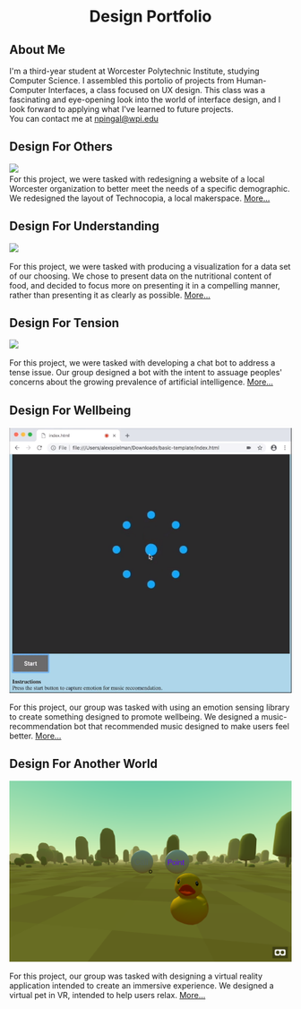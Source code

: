 <h1 align="center"> Design Portfolio</h1>
<h2> About Me </h2>
I'm a third-year student at Worcester Polytechnic Institute, studying Computer Science. I assembled this portolio of projects from Human-Computer Interfaces, a class focused on UX design. This class was a fascinating and eye-opening look into the world of interface design, and I look forward to applying what I've learned to future projects.<br/>You can contact me at <a href="mailto:npingal@wpi.edu">npingal@wpi.edu</a>
<h2>Design For Others</h2>
<p>
  <img  src="https://cdn-images-1.medium.com/max/800/0*evQZ6RWrCFzYU98e">
  <br/>
For this project, we were tasked with redesigning a website of a local Worcester organization to better meet the needs of a specific demographic. We redesigned the layout of Technocopia, a local makerspace. <a href="https://medium.com/@nicolas.pingal/designing-for-others-technocopia-for-high-school-students-174b71d7971f">More...</a>
</p>

<h2>Design For Understanding</h2>
<p>
 
  <img src="https://cdn-images-1.medium.com/max/800/1*9BQu846C_Si6GO84prY-ag.png">
  
For this project, we were tasked with producing a visualization for a data set of our choosing. We chose to present data on the nutritional content of food, and decided to focus more on presenting it in a compelling manner, rather than presenting it as clearly as possible.  <a href="https://medium.com/@nicolas.pingal/design-for-understanding-presenting-food-data-c776ab06617f">More...</a>
</p>

<h2>Design For Tension</h2>
<p>
 
  <img src="https://cdn-images-1.medium.com/max/800/1*fbl6iGaARAbSK24QhHr56Q.jpeg">
  
For this project, we were tasked with developing a chat bot to address a tense issue. Our group designed a bot with the intent to assuage peoples' concerns about the growing prevalence of artificial intelligence. <a href="https://medium.com/@nicolas.pingal/designing-for-tension-discussing-ai-d93740db9e79">More...</a>
</p>

<h2>Design For Wellbeing</h2>
<p>
 
  <img src="/Project4.PNG">
  
For this project, our group was tasked with using an emotion sensing library to create something designed to promote wellbeing. We designed a music-recommendation bot that recommended music designed to make users feel better. <a href="https://medium.com/@nicolas.pingal/design-for-wellbeing-mood-sensing-music-recommendations-1ccdfcd7a188">More...</a>
</p>
<h2>Design For Another World</h2>
<p>
 
  <img src="/Project5.png">
  
For this project, our group was tasked with designing a virtual reality application intended to create an immersive experience. We designed a virtual pet in VR, intended to help users relax. <a href="https://medium.com/@nicolas.pingal/design-for-another-world-vr-pet-1bf0f6038937">More...</a>
</p>

